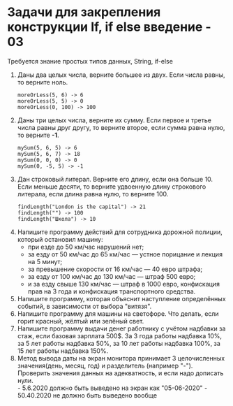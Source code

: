 # Задачи для закрепления конструкции If, if else введение - 03

Требуется знание простых типов данных, String, if-else

1. Даны два целых числа, верните большее из двух. Если числа равны, то верните ноль.
    ```
    moreOrLess(5, 6) -> 6
    moreOrLess(5, 5) -> 0
    moreOrLess(0, 100) -> 100
    ```
2. Даны три целых числа, верните их сумму. Если первое и третье числа равны друг другу, то верните второе, если сумма равна нулю, то верните **-1**.
    ```
    mySum(5, 6, 5) -> 6
    mySum(5, 6, 7) -> 18
    mySum(0, 0, 0) -> 0
    mySum(0, -5, 5) -> -1
    ```
3. Дан строковый литерал. Верните его длину, если она больше 10. Если меньше десяти, то верните удвоенную длину строкового литерала, если длина равна нулю, то верните 100.
    ```
    findLength("London is the capital") -> 21
    findLength("") -> 100
    findLength("Школа") -> 10
    ```
4. Напишите программу действий для сотрудника дорожной полиции, который остановил машину:
    + при езде до 50 км/час нарушений нет;
    + за езду от 50 км/час до 65 км/час — устное порицание и лекция на 5 минут;
    + за превышение скорости от 16 км/час — 40 евро штрафа;
    + за езду от 100 км/час до 130 км/час — штраф 500 евро;
    + и за езду свыше 130 км/час — штраф в 1000 евро, конфискация прав на 3 года и конфискация транспортного средства.
5. Напишите программу, которая объяснит наступление определённых событий, в зависимости от выбора "витязя".
6. Напишите программу для машины на светофоре. Что делать, если горит красный, жёлтый или зелёный свет.
7. Напишите программу выдачи денег работнику с учётом надбавки за стаж, если базовая зарплата 500$. За 3 года работы надбавка 10%, за 5 лет работы надбавка 50%, за 10 лет работы надбавка 100%, за 15 лет работы надбавка 150%.
8. Метод вывода даты на экран монитора принимает 3 целочисленных значения(день, месяц, год) и разделитель (например "-"). Проверить значения данных на адекватность, и если надо дописать нули.  
       - 5.6.2020 должно быть выведено на экран как "05-06-2020"
       - 50.40.2020 не должно быть выведено вообще